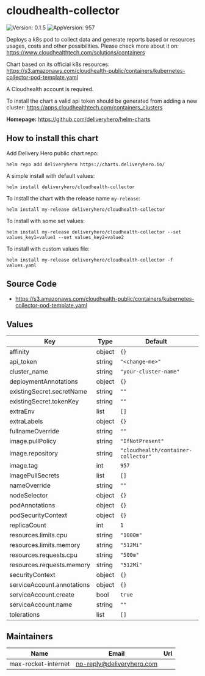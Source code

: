 # cloudhealth-collector

![Version: 0.1.5](https://img.shields.io/badge/Version-0.1.5-informational?style=flat-square) ![AppVersion: 957](https://img.shields.io/badge/AppVersion-957-informational?style=flat-square)

Deploys a k8s pod to collect data and generate reports based or resources usages, costs and other possibilities. Please check more about it on: https://www.cloudhealthtech.com/solutions/containers

Chart based on its official k8s resources: https://s3.amazonaws.com/cloudhealth-public/containers/kubernetes-collector-pod-template.yaml

A Cloudhealth account is required.

To install the chart a valid api token should be generated from adding a new cluster: https://apps.cloudhealthtech.com/containers_clusters

**Homepage:** <https://github.com/deliveryhero/helm-charts>

## How to install this chart

Add Delivery Hero public chart repo:

```console
helm repo add deliveryhero https://charts.deliveryhero.io/
```

A simple install with default values:

```console
helm install deliveryhero/cloudhealth-collector
```

To install the chart with the release name `my-release`:

```console
helm install my-release deliveryhero/cloudhealth-collector
```

To install with some set values:

```console
helm install my-release deliveryhero/cloudhealth-collector --set values_key1=value1 --set values_key2=value2
```

To install with custom values file:

```console
helm install my-release deliveryhero/cloudhealth-collector -f values.yaml
```

## Source Code

* <https://s3.amazonaws.com/cloudhealth-public/containers/kubernetes-collector-pod-template.yaml>

## Values

| Key | Type | Default | Description |
|-----|------|---------|-------------|
| affinity | object | `{}` |  |
| api_token | string | `"<change-me>"` |  |
| cluster_name | string | `"your-cluster-name"` |  |
| deploymentAnnotations | object | `{}` |  |
| existingSecret.secretName | string | `""` |  |
| existingSecret.tokenKey | string | `""` |  |
| extraEnv | list | `[]` |  |
| extraLabels | object | `{}` |  |
| fullnameOverride | string | `""` |  |
| image.pullPolicy | string | `"IfNotPresent"` |  |
| image.repository | string | `"cloudhealth/container-collector"` |  |
| image.tag | int | `957` |  |
| imagePullSecrets | list | `[]` |  |
| nameOverride | string | `""` |  |
| nodeSelector | object | `{}` |  |
| podAnnotations | object | `{}` |  |
| podSecurityContext | object | `{}` |  |
| replicaCount | int | `1` |  |
| resources.limits.cpu | string | `"1000m"` |  |
| resources.limits.memory | string | `"512Mi"` |  |
| resources.requests.cpu | string | `"500m"` |  |
| resources.requests.memory | string | `"512Mi"` |  |
| securityContext | object | `{}` |  |
| serviceAccount.annotations | object | `{}` |  |
| serviceAccount.create | bool | `true` |  |
| serviceAccount.name | string | `""` |  |
| tolerations | list | `[]` |  |

## Maintainers

| Name | Email | Url |
| ---- | ------ | --- |
| max-rocket-internet | <no-reply@deliveryhero.com> |  |

